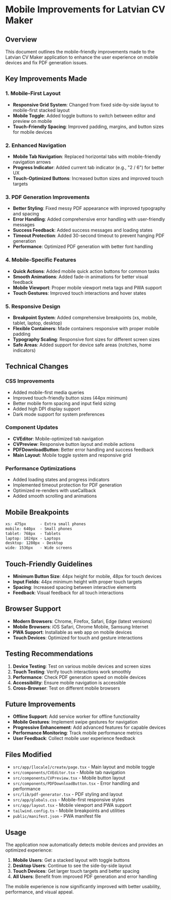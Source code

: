 # Mobile Improvements for Latvian CV Maker

## Overview
This document outlines the mobile-friendly improvements made to the Latvian CV Maker application to enhance the user experience on mobile devices and fix PDF generation issues.

## Key Improvements Made

### 1. Mobile-First Layout
- **Responsive Grid System**: Changed from fixed side-by-side layout to mobile-first stacked layout
- **Mobile Toggle**: Added toggle buttons to switch between editor and preview on mobile
- **Touch-Friendly Spacing**: Improved padding, margins, and button sizes for mobile devices

### 2. Enhanced Navigation
- **Mobile Tab Navigation**: Replaced horizontal tabs with mobile-friendly navigation arrows
- **Progress Indicator**: Added current tab indicator (e.g., "2 / 6") for better UX
- **Touch-Optimized Buttons**: Increased button sizes and improved touch targets

### 3. PDF Generation Improvements
- **Better Styling**: Fixed messy PDF appearance with improved typography and spacing
- **Error Handling**: Added comprehensive error handling with user-friendly messages
- **Success Feedback**: Added success messages and loading states
- **Timeout Protection**: Added 30-second timeout to prevent hanging PDF generation
- **Performance**: Optimized PDF generation with better font handling

### 4. Mobile-Specific Features
- **Quick Actions**: Added mobile quick action buttons for common tasks
- **Smooth Animations**: Added fade-in animations for better visual feedback
- **Mobile Viewport**: Proper mobile viewport meta tags and PWA support
- **Touch Gestures**: Improved touch interactions and hover states

### 5. Responsive Design
- **Breakpoint System**: Added comprehensive breakpoints (xs, mobile, tablet, laptop, desktop)
- **Flexible Containers**: Made containers responsive with proper mobile padding
- **Typography Scaling**: Responsive font sizes for different screen sizes
- **Safe Areas**: Added support for device safe areas (notches, home indicators)

## Technical Changes

### CSS Improvements
- Added mobile-first media queries
- Improved touch-friendly button sizes (44px minimum)
- Better mobile form spacing and input field sizing
- Added high DPI display support
- Dark mode support for system preferences

### Component Updates
- **CVEditor**: Mobile-optimized tab navigation
- **CVPreview**: Responsive button layout and mobile actions
- **PDFDownloadButton**: Better error handling and success feedback
- **Main Layout**: Mobile toggle system and responsive grid

### Performance Optimizations
- Added loading states and progress indicators
- Implemented timeout protection for PDF generation
- Optimized re-renders with useCallback
- Added smooth scrolling and animations

## Mobile Breakpoints

```css
xs: 475px      - Extra small phones
mobile: 640px  - Small phones
tablet: 768px  - Tablets
laptop: 1024px - Laptops
desktop: 1280px - Desktop
wide: 1536px   - Wide screens
```

## Touch-Friendly Guidelines

- **Minimum Button Size**: 44px height for mobile, 48px for touch devices
- **Input Fields**: 44px minimum height with proper touch targets
- **Spacing**: Increased spacing between interactive elements
- **Feedback**: Visual feedback for all touch interactions

## Browser Support

- **Modern Browsers**: Chrome, Firefox, Safari, Edge (latest versions)
- **Mobile Browsers**: iOS Safari, Chrome Mobile, Samsung Internet
- **PWA Support**: Installable as web app on mobile devices
- **Touch Devices**: Optimized for touch and gesture interactions

## Testing Recommendations

1. **Device Testing**: Test on various mobile devices and screen sizes
2. **Touch Testing**: Verify touch interactions work smoothly
3. **Performance**: Check PDF generation speed on mobile devices
4. **Accessibility**: Ensure mobile navigation is accessible
5. **Cross-Browser**: Test on different mobile browsers

## Future Improvements

- **Offline Support**: Add service worker for offline functionality
- **Mobile Gestures**: Implement swipe gestures for navigation
- **Progressive Enhancement**: Add advanced features for capable devices
- **Performance Monitoring**: Track mobile performance metrics
- **User Feedback**: Collect mobile user experience feedback

## Files Modified

- `src/app/[locale]/create/page.tsx` - Main layout and mobile toggle
- `src/components/CVEditor.tsx` - Mobile tab navigation
- `src/components/CVPreview.tsx` - Mobile button layout
- `src/components/PDFDownloadButton.tsx` - Error handling and performance
- `src/lib/pdf-generator.tsx` - PDF styling and layout
- `src/app/globals.css` - Mobile-first responsive styles
- `src/app/layout.tsx` - Mobile viewport and PWA support
- `tailwind.config.ts` - Mobile breakpoints and utilities
- `public/manifest.json` - PWA manifest file

## Usage

The application now automatically detects mobile devices and provides an optimized experience:

1. **Mobile Users**: Get a stacked layout with toggle buttons
2. **Desktop Users**: Continue to see the side-by-side layout
3. **Touch Devices**: Get larger touch targets and better spacing
4. **All Users**: Benefit from improved PDF generation and error handling

The mobile experience is now significantly improved with better usability, performance, and visual appeal.